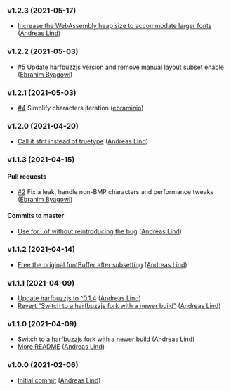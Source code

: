 ### v1.2.3 (2021-05-17)

- [Increase the WebAssembly heap size to accommodate larger fonts](https://github.com/papandreou/subset-font/commit/3dfc48a77264673668e34000877082819c37ce75) ([Andreas Lind](mailto:andreas.lind@workday.com))

### v1.2.2 (2021-05-03)

- [#5](https://github.com/papandreou/subset-font/pull/5) Update harfbuzzjs version and remove manual layout subset enable ([Ebrahim Byagowi](mailto:ebrahim@gnu.org))

### v1.2.1 (2021-05-03)

- [#4](https://github.com/papandreou/subset-font/pull/4) Simplify characters iteration ([ebraminio](mailto:ebrahim@gnu.org))

### v1.2.0 (2021-04-20)

- [Call it sfnt instead of truetype](https://github.com/papandreou/subset-font/commit/bb581a20f44617f2fa32a73c92a6f3aba438b4e4) ([Andreas Lind](mailto:andreas.lind@workday.com))

### v1.1.3 (2021-04-15)

#### Pull requests

- [#2](https://github.com/papandreou/subset-font/pull/2) Fix a leak, handle non-BMP characters and performance tweaks ([Ebrahim Byagowi](mailto:ebrahim@gnu.org))

#### Commits to master

- [Use for...of without reintroducing the bug](https://github.com/papandreou/subset-font/commit/84ac1955987f5197b0f037d6cf0dde1622d73397) ([Andreas Lind](mailto:andreas.lind@workday.com))

### v1.1.2 (2021-04-14)

- [Free the original fontBuffer after subsetting](https://github.com/papandreou/subset-font/commit/1170630a1cb3be4a5279facc75cecfd5220ede1f) ([Andreas Lind](mailto:andreas.lind@workday.com))

### v1.1.1 (2021-04-09)

- [Update harfbuzzjs to ^0.1.4](https://github.com/papandreou/subset-font/commit/cafa582138a368129d674113b2be18000f9274e3) ([Andreas Lind](mailto:andreas.lind@workday.com))
- [Revert "Switch to a harfbuzzjs fork with a newer build"](https://github.com/papandreou/subset-font/commit/0f2509c908c7aa1e7d4b069bda336e5c08f13de6) ([Andreas Lind](mailto:andreas.lind@workday.com))

### v1.1.0 (2021-04-09)

- [Switch to a harfbuzzjs fork with a newer build](https://github.com/papandreou/subset-font/commit/78995cf5daf9c2dfdc5d14b3e919e1bd17b5d0e0) ([Andreas Lind](mailto:andreas.lind@workday.com))
- [More README](https://github.com/papandreou/subset-font/commit/32e03b8862452717b00487b899d0faf9b73e3138) ([Andreas Lind](mailto:andreas.lind@peakon.com))

### v1.0.0 (2021-02-06)

- [Initial commit](https://github.com/papandreou/subset-font/commit/4b4d722bf9ac9604fd4a9002b7c7c2a0ff025d82) ([Andreas Lind](mailto:andreas.lind@peakon.com))
